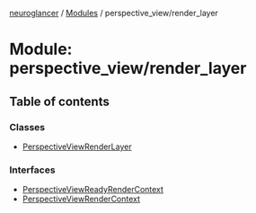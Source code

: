 [neuroglancer](../README.md) / [Modules](../modules.md) / perspective\_view/render\_layer

# Module: perspective\_view/render\_layer

## Table of contents

### Classes

- [PerspectiveViewRenderLayer](../classes/perspective_view_render_layer.PerspectiveViewRenderLayer.md)

### Interfaces

- [PerspectiveViewReadyRenderContext](../interfaces/perspective_view_render_layer.PerspectiveViewReadyRenderContext.md)
- [PerspectiveViewRenderContext](../interfaces/perspective_view_render_layer.PerspectiveViewRenderContext.md)
